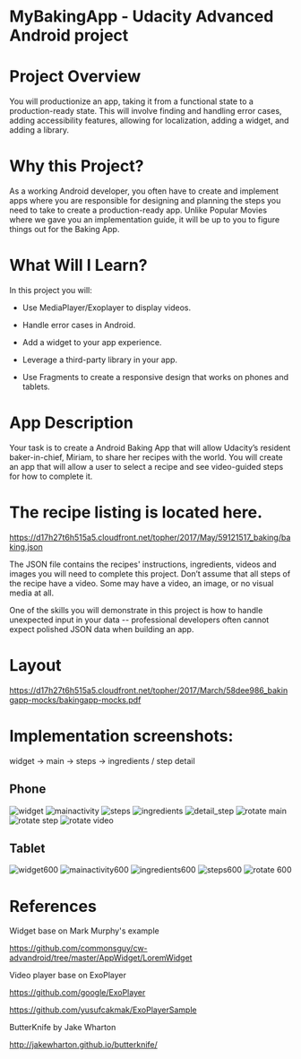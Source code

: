 # MyBakingApp - Udacity Advanced Android project

# Project Overview
You will productionize an app, taking it from a functional state to a production-ready state. This will involve finding and handling error cases, adding accessibility features, allowing for localization, adding a widget, and adding a library.

# Why this Project?
As a working Android developer, you often have to create and implement apps where you are responsible for designing and planning the steps you need to take to create a production-ready app. Unlike Popular Movies where we gave you an implementation guide, it will be up to you to figure things out for the Baking App.

# What Will I Learn?
In this project you will:

- Use MediaPlayer/Exoplayer to display videos.

- Handle error cases in Android.

- Add a widget to your app experience.

- Leverage a third-party library in your app.

- Use Fragments to create a responsive design that works on phones and tablets.

# App Description
Your task is to create a Android Baking App that will allow Udacity’s resident baker-in-chief, Miriam, to share her recipes with the world. You will create an app that will allow a user to select a recipe and see video-guided steps for how to complete it.

# The recipe listing is located here.
https://d17h27t6h515a5.cloudfront.net/topher/2017/May/59121517_baking/baking.json

The JSON file contains the recipes' instructions, ingredients, videos and images you will need to complete this project. Don’t assume that all steps of the recipe have a video. Some may have a video, an image, or no visual media at all.

One of the skills you will demonstrate in this project is how to handle unexpected input in your data -- professional developers often cannot expect polished JSON data when building an app.

# Layout 
https://d17h27t6h515a5.cloudfront.net/topher/2017/March/58dee986_bakingapp-mocks/bakingapp-mocks.pdf

# Implementation screenshots: 
widget -> main -> steps -> ingredients / step detail

## Phone

![widget](https://user-images.githubusercontent.com/1282659/38772161-11906560-3ff6-11e8-9c52-f184b9571909.png)
![mainactivity](https://user-images.githubusercontent.com/1282659/38772165-1c1f1044-3ff6-11e8-9df2-e7f71a674782.png)
![steps](https://user-images.githubusercontent.com/1282659/38772164-1c10a72a-3ff6-11e8-9e2a-89f3acf266f0.png)
![ingredients](https://user-images.githubusercontent.com/1282659/38772163-1bfe6786-3ff6-11e8-9e8e-8bee0a8a4a85.png)
![detail_step](https://user-images.githubusercontent.com/1282659/38772162-1bef594e-3ff6-11e8-9bf8-e4831d66d4a9.png)
![rotate main](https://user-images.githubusercontent.com/1282659/38967983-23fe8c70-434f-11e8-8d66-e16479e6ca04.png)
![rotate step](https://user-images.githubusercontent.com/1282659/38967985-25dac45a-434f-11e8-94dd-ee7aa6d8fe78.png)
![rotate video](https://user-images.githubusercontent.com/1282659/38967978-209acdaa-434f-11e8-9b49-9cde49c92b6c.png)

## Tablet
![widget600](https://user-images.githubusercontent.com/1282659/38772205-d6d48f04-3ff6-11e8-8f46-1ab9daee555d.png)
![mainactivity600](https://user-images.githubusercontent.com/1282659/38772169-2449b4ea-3ff6-11e8-932c-d59ec9251e3c.png)
![ingredients600](https://user-images.githubusercontent.com/1282659/38772168-243a3a9c-3ff6-11e8-8b31-8b6a37a01e04.png)
![steps600](https://user-images.githubusercontent.com/1282659/38772167-2429ecb4-3ff6-11e8-83ff-1db322fb2781.png)
![rotate 600](https://user-images.githubusercontent.com/1282659/38967981-223ba2d8-434f-11e8-86b8-b206510e4c47.png)

# References

Widget base on Mark Murphy's example

https://github.com/commonsguy/cw-advandroid/tree/master/AppWidget/LoremWidget
 
Video player base on ExoPlayer 

https://github.com/google/ExoPlayer 

https://github.com/yusufcakmak/ExoPlayerSample

ButterKnife by Jake Wharton

http://jakewharton.github.io/butterknife/
